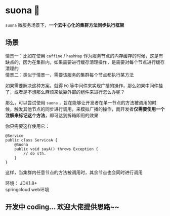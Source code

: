# suona 🎺
```suona``` 微服务场景下，**一个去中心化的集群方法同步执行框架**

## 场景
情景一：比如在使用 ```caffine``` / ```hashMap``` 作为服务节点的内存缓存的时候，这是有缺点的，因为在集群内，如果需要进行缓存清理操作，是需要对每个节点进行缓存清理的    
情景二：类似于情景一，需要该服务的集群每个节点都执行某方法  

如果需要解决这种方案，就得 ```MQ``` 等中间件来实现广播的操作，那么如果中间件挂了，或者是不想那么麻烦来依靠外部的组件来进行怎么办呢？  

那么，可以尝试使用 ```suona``` ，旨在能够让开发者在单一节点的方法被调用的时候，触发其他节点的同步进行调用，来模拟广播的操作，而开发者**仅需要使用一个注解来标记这个方法**，即可达到拆箱即用的效果

你只需要这样使用它：
```
@Service
public class ServiceA {
    @Suona
    public void sayA() throws Exception {
        // do sth.
    }
}
```
这样，当集群内任意节点的方法被调用时，其余节点也会同时进行调用

环境：
JDK1.8+  
springcloud
web环境  


## 开发中 coding...  欢迎大佬提供思路~~
